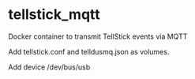 # tellstick_mqtt
Docker container to transmit TellStick events via MQTT

Add tellstick.conf and telldusmq.json as volumes.

Add device /dev/bus/usb

